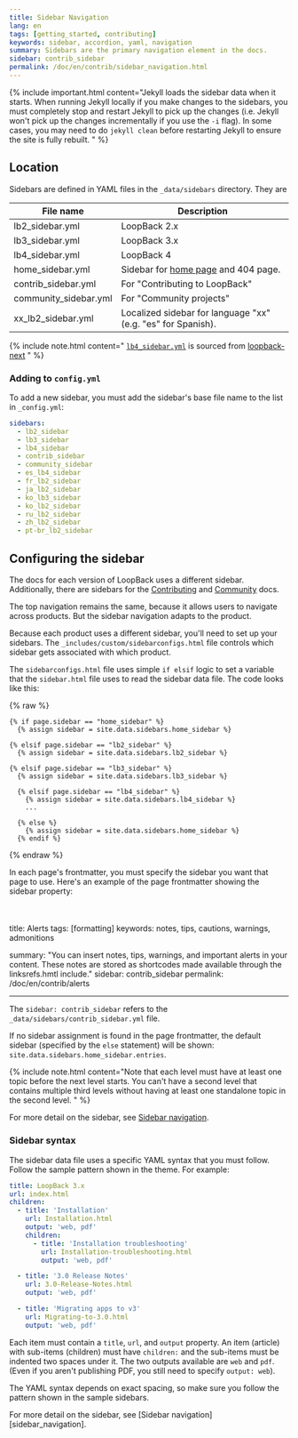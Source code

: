 ```yaml
---
title: Sidebar Navigation
lang: en
tags: [getting_started, contributing]
keywords: sidebar, accordion, yaml, navigation
summary: Sidebars are the primary navigation element in the docs.
sidebar: contrib_sidebar
permalink: /doc/en/contrib/sidebar_navigation.html
---
```


{% include important.html content="Jekyll loads the sidebar data when it starts.  When running Jekyll
locally if you make changes to the sidebars, you must completely stop and restart Jekyll to
pick up the changes (i.e. Jekyll won't pick up the changes incrementally if you use the `-i` flag).  In some cases, you may need to do `jekyll clean` before restarting Jekyll to ensure the site is fully rebuilt.
" %}

## Location

Sidebars are defined in YAML files in the `_data/sidebars` directory. They are

| File name             | Description                                                              |
| --------------------- | ------------------------------------------------------------------------ |
| lb2_sidebar.yml       | LoopBack 2.x                                                             |
| lb3_sidebar.yml       | LoopBack 3.x                                                             |
| lb4_sidebar.yml       | LoopBack 4                                                               |
| home_sidebar.yml      | Sidebar for [home page](http://loopback.io/doc/index.html) and 404 page. |
| contrib_sidebar.yml   | For "Contributing to LoopBack"                                           |
| community_sidebar.yml | For "Community projects"                                                 |
| xx_lb2_sidebar.yml    | Localized sidebar for language "xx" (e.g. "es" for Spanish).             |

{% include note.html content="
[`lb4_sidebar.yml`](https://github.com/strongloop/loopback-next/blob/master/docs/site/sidebars/lb4_sidebar.yml) is sourced from [loopback-next](http://github.com/strongloop/loopback-next/)
" %}

### Adding to `config.yml`

To add a new sidebar, you must add the sidebar's base file name to the list in `_config.yml`:

```yaml
sidebars:
  - lb2_sidebar
  - lb3_sidebar
  - lb4_sidebar
  - contrib_sidebar
  - community_sidebar
  - es_lb4_sidebar
  - fr_lb2_sidebar
  - ja_lb2_sidebar
  - ko_lb3_sidebar
  - ko_lb2_sidebar
  - ru_lb2_sidebar
  - zh_lb2_sidebar
  - pt-br_lb2_sidebar
```

## Configuring the sidebar

The docs for each version of LoopBack uses a different sidebar. Additionally, there are sidebars for the [Contributing](/doc/en/contrib/) and [Community](/doc/en/community/) docs.

The top navigation remains the same, because it allows users to navigate across products. But the sidebar navigation adapts to the product.

Because each product uses a different sidebar, you'll need to set up your sidebars. The `_includes/custom/sidebarconfigs.html` file controls which sidebar gets associated with which product.

The `sidebarconfigs.html` file uses simple `if elsif` logic to set a variable that the `sidebar.html` file uses to read the sidebar data file. The code looks like this:

{% raw %}

```liquid
{% if page.sidebar == "home_sidebar" %}
  {% assign sidebar = site.data.sidebars.home_sidebar %}

{% elsif page.sidebar == "lb2_sidebar" %}
  {% assign sidebar = site.data.sidebars.lb2_sidebar %}

{% elsif page.sidebar == "lb3_sidebar" %}
  {% assign sidebar = site.data.sidebars.lb3_sidebar %}

  {% elsif page.sidebar == "lb4_sidebar" %}
    {% assign sidebar = site.data.sidebars.lb4_sidebar %}
    ...

  {% else %}
    {% assign sidebar = site.data.sidebars.home_sidebar %}
  {% endif %}
```

{% endraw %}

In each page's frontmatter, you must specify the sidebar you want that page to use. Here's an example of the page frontmatter showing the sidebar property:

## <pre>

title: Alerts
tags: [formatting]
keywords: notes, tips, cautions, warnings, admonitions

summary: "You can insert notes, tips, warnings, and important alerts in your content. These notes are stored as shortcodes made available through the linksrefs.hmtl include."
<span class="red">sidebar: contrib_sidebar</span>
permalink: /doc/en/contrib/alerts

---

</pre>

The `sidebar: contrib_sidebar` refers to the `_data/sidebars/contrib_sidebar.yml` file.

If no sidebar assignment is found in the page frontmatter, the default sidebar (specified by the `else` statement) will be shown: `site.data.sidebars.home_sidebar.entries`.

{% include note.html content="Note that each level must have at least one topic before the next level starts. You can't have a second level that contains multiple third levels without having at least one standalone topic in the second level.
" %}

For more detail on the sidebar, see [Sidebar navigation](sidebar_navigation.html).

### Sidebar syntax

The sidebar data file uses a specific YAML syntax that you must follow. Follow the sample pattern shown in the theme. For example:

```yaml
title: LoopBack 3.x
url: index.html
children:
  - title: 'Installation'
    url: Installation.html
    output: 'web, pdf'
    children:
      - title: 'Installation troubleshooting'
        url: Installation-troubleshooting.html
        output: 'web, pdf'

  - title: '3.0 Release Notes'
    url: 3.0-Release-Notes.html
    output: 'web, pdf'

  - title: 'Migrating apps to v3'
    url: Migrating-to-3.0.html
    output: 'web, pdf'
```

Each item must contain a `title`, `url`, and `output` property. An item (article) with sub-items (children) must have `children:` and the sub-items must be indented two spaces under it.
The two outputs available are `web` and `pdf`. (Even if you aren't publishing PDF, you still need to specify `output: web`).

The YAML syntax depends on exact spacing, so make sure you follow the pattern shown in the sample sidebars.

For more detail on the sidebar, see [Sidebar navigation][sidebar_navigation].
